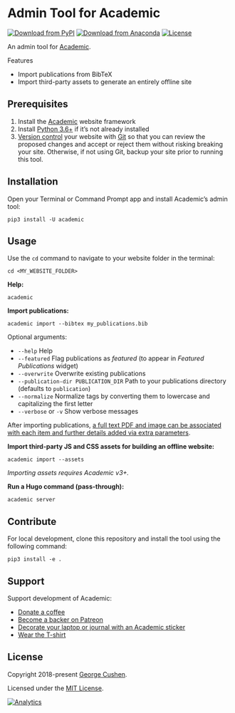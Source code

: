 # Admin Tool for Academic

[![Download from PyPI](https://img.shields.io/pypi/v/academic.svg)](https://pypi.python.org/pypi/academic)
[![Download from Anaconda](https://anaconda.org/conda-forge/academic/badges/version.svg)](https://anaconda.org/conda-forge/academic)
[![License](https://img.shields.io/pypi/l/academic.svg)](https://pypi.python.org/pypi/academic)

An admin tool for [Academic](https://sourcethemes.com/academic/).

Features

* Import publications from BibTeX
* Import third-party assets to generate an entirely offline site

## Prerequisites

1. Install the [Academic](https://sourcethemes.com/academic/) website framework
2. Install [Python 3.6+](https://realpython.com/installing-python/) if it’s not already installed
3. [Version control](https://guides.github.com/introduction/git-handbook/#version-control) your website with [Git](http://rogerdudler.github.io/git-guide/) so that you can review the proposed changes and accept or reject them without risking breaking your site. Otherwise, if not using Git, backup your site prior to running this tool.

## Installation

Open your Terminal or Command Prompt app and install Academic’s admin tool:

    pip3 install -U academic

## Usage

Use the `cd` command to navigate to your website folder in the terminal:

    cd <MY_WEBSITE_FOLDER>

**Help:**

    academic

**Import publications:**

    academic import --bibtex my_publications.bib

Optional arguments:

* `--help` Help
* `--featured` Flag publications as *featured* (to appear in *Featured Publications* widget)
* `--overwrite` Overwrite existing publications
* `--publication-dir PUBLICATION_DIR` Path to your publications directory (defaults to `publication`)
* `--normalize` Normalize tags by converting them to lowercase and capitalizing the first letter
* `--verbose` or `-v` Show verbose messages

After importing publications, [a full text PDF and image can be associated with each item and further details added via extra parameters](https://sourcethemes.com/academic/docs/managing-content/#manually).

**Import third-party JS and CSS assets for building an offline website:**

    academic import --assets

*Importing assets requires Academic v3+.*

**Run a Hugo command (pass-through):**

    academic server

## Contribute

For local development, clone this repository and install the tool using the following command:

    pip3 install -e .

## Support

Support development of Academic:

  - [Donate a coffee](https://paypal.me/cushen)
  - [Become a backer on Patreon](https://www.patreon.com/cushen)
  - [Decorate your laptop or journal with an Academic sticker](https://www.redbubble.com/people/neutreno/works/34387919-academic)
  - [Wear the T-shirt](https://academic.threadless.com/)

## License

Copyright 2018-present [George Cushen](https://georgecushen.com).

Licensed under the [MIT License](https://github.com/sourcethemes/academic-admin/blob/master/LICENSE.md).

[![Analytics](https://ga-beacon.appspot.com/UA-78646709-2/academic-admin/readme?pixel)](https://github.com/igrigorik/ga-beacon)
